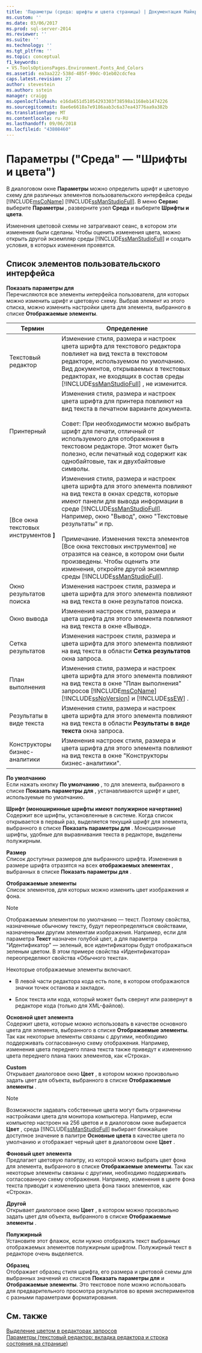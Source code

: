 ```yaml
---
title: 'Параметры (среда: шрифты и цвета страницы) | Документация Майкрософт'
ms.custom: ''
ms.date: 03/06/2017
ms.prod: sql-server-2014
ms.reviewer: ''
ms.suite: ''
ms.technology: ''
ms.tgt_pltfrm: ''
ms.topic: conceptual
f1_keywords:
- VS.ToolsOptionsPages.Environment.Fonts_And_Colors
ms.assetid: ea3aa222-538d-485f-99dc-01eb02cdcfea
caps.latest.revision: 27
author: stevestein
ms.author: sstein
manager: craigg
ms.openlocfilehash: e16da651d51054293303f38598a1168eb1474226
ms.sourcegitcommit: 8ae6e6618a7e9186aab3c6a37ea43776aa9a382b
ms.translationtype: MT
ms.contentlocale: ru-RU
ms.lasthandoff: 09/06/2018
ms.locfileid: "43808460"
---
```

# <a name="options-environment-fonts-and-colors-page"></a>Параметры ("Среда" — "Шрифты и цвета")
  В диалоговом окне **Параметры** можно определить шрифт и цветовую схему для различных элементов пользовательского интерфейса среды [!INCLUDE[msCoName](../../includes/msconame-md.md)] [!INCLUDE[ssManStudioFull](../../includes/ssmanstudiofull-md.md)]. В меню **Сервис** выберите **Параметры** , разверните узел **Среда** и выберите **Шрифты и цвета**.  
  
 Изменения цветовой схемы не затрагивают сеанс, в котором эти изменения были сделаны. Чтобы оценить изменения цвета, можно открыть другой экземпляр среды [!INCLUDE[ssManStudioFull](../../includes/ssmanstudiofull-md.md)] и создать условия, в которых изменения проявятся.  
  
## <a name="uielement-list"></a>Список элементов пользовательского интерфейса  
 **Показать параметры для**  
 Перечисляются все элементы интерфейса пользователя, для которых можно изменить шрифт и цветовую схему. Выбрав элемент из этого списка, можно изменить настройки цвета для элемента, выбранного в списке **Отображаемые элементы**.  
  
|Термин|Определение|  
|----------|----------------|  
|Текстовый редактор|Изменение стиля, размера и настроек цвета шрифта для текстового редактора повлияет на вид текста в текстовом редакторе, используемом по умолчанию. Вид документов, открываемых в текстовых редакторах, не входящих в состав среды [!INCLUDE[ssManStudioFull](../../includes/ssmanstudiofull-md.md)] , не изменится.|  
|Принтерный|Изменения стиля, размера и настроек цвета шрифта для принтера повлияют на вид текста в печатном варианте документа.<br /><br /> Совет: При необходимости можно выбрать шрифт для печати, отличный от используемого для отображения в текстовом редакторе. Этот может быть полезно, если печатный код содержит как однобайтовые, так и двухбайтовые символы.|  
|[Все окна текстовых инструментов **]**|Изменения стиля, размера и настроек цвета шрифта для этого элемента повлияют на вид текста в окнах средств, которые имеют панели для вывода информации в среде [!INCLUDE[ssManStudioFull](../../includes/ssmanstudiofull-md.md)]. Например, окно "Вывод", окно "Текстовые результаты" и пр.<br /><br /> Примечание. Изменения текста элементов [Все окна текстовых инструментов] не отразятся на сеансе, в котором они были произведены. Чтобы оценить эти изменения, откройте другой экземпляр среды [!INCLUDE[ssManStudioFull](../../includes/ssmanstudiofull-md.md)].|  
|Окно результатов поиска|Изменения настроек стиля, размера и цвета шрифта для этого элемента повлияют на вид текста в окне результатов поиска.|  
|Окно вывода|Изменения настроек стиля, размера и цвета шрифта для этого элемента повлияют на вид текста в окне «Вывод».|  
|Сетка результатов|Изменения настроек стиля, размера и цвета шрифта для этого элемента повлияют на вид текста в области **Сетка результатов** окна запроса.|  
|План выполнения|Изменения стиля, размера и настроек цвета шрифта для этого элемента повлияют на вид текста в окне "План выполнения" запросов [!INCLUDE[msCoName](../../includes/msconame-md.md)] [!INCLUDE[ssNoVersion](../../includes/ssnoversion-md.md)] и [!INCLUDE[ssEW](../../includes/ssew-md.md)] .|  
|Результаты в виде текста|Изменения стиля, размера и настроек цвета шрифта для этого элемента повлияют на вид текста в области **Результаты в виде текста** окна запроса.|  
|Конструкторы бизнес-аналитики|Изменения настроек стиля, размера и цвета шрифта для этого элемента повлияют на вид текста в окне "Конструкторы бизнес-аналитики".|  
  
 **По умолчанию**  
 Если нажать кнопку **По умолчанию** , то для элемента, выбранного в списке **Показать параметры для** , устанавливаются шрифт и цвет, используемые по умолчанию.  
  
 **Шрифт (моноширинные шрифты имеют полужирное начертание)**  
 Содержит все шрифты, установленные в системе. Когда список открывается в первый раз, выделяется текущий шрифт для элемента, выбранного в списке **Показать параметры для** . Моноширинные шрифты, удобные для выравнивания текста в редакторе, выделены полужирным.  
  
 **Размер**  
 Список доступных размеров для выбранного шрифта. Изменения в размере шрифта отразятся на всех **отображаемых элементах** , выбранных в списке **Показать параметры для** .  
  
 **Отображаемые элементы**  
 Список элементов, для которых можно изменить цвет изображения и фона.  
  
> [!NOTE]  
>  Отображаемым элементом по умолчанию — текст. Поэтому свойства, назначенные обычному тексту, будут переопределяться свойствами, назначенными другим элементам изображения. Например, если для параметра **Текст** назначен голубой цвет, а для параметра "Идентификатор" — зеленый, все идентификаторы будут отображаться зеленым цветом. В этом примере свойства «Идентификатора» переопределяют свойства «Обычного текста».  
  
 Некоторые отображаемые элементы включают.  
  
-   В левой части редактора кода есть поле, в котором отображаются значки точек останова и закладок.  
  
-   Блок текста или кода, который может быть свернут или развернут в редакторе кода (только для XML-файлов).  
  
 **Основной цвет элемента**  
 Содержит цвета, которые можно использовать в качестве основного цвета для элемента, выбранного в списке **Отображаемые элементы**. Так как некоторые элементы связаны с другими, необходимо поддерживать согласованную схему отображения. Например, изменения цвета переднего плана текста также приведут к изменению цвета переднего плана таких элементов, как «Строка».  
  
 **Custom**  
 Открывает диалоговое окно **Цвет** , в котором можно произвольно задать цвет для объекта, выбранного в списке **Отображаемые элементы** .  
  
> [!NOTE]  
>  Возможности задавать собственные цвета могут быть ограничены настройками цвета для монитора компьютера. Например, если компьютер настроен на 256 цветов и в диалоговом окне выбирается **Цвет** , среда [!INCLUDE[ssManStudioFull](../../includes/ssmanstudiofull-md.md)] выбирает ближайшее доступное значение в палитре **Основные цвета** в качестве цвета по умолчанию и отображает черный цвет в диалоговом окне **Цвет** .  
  
 **Фоновый цвет элемента**  
 Предлагает цветовую палитру, из которой можно выбрать цвет фона для элемента, выбранного в списке **Отображаемые элементы**. Так как некоторые элементы связаны с другими, необходимо поддерживать согласованную схему отображения. Например, изменения в цвете фона текста приводит к изменению цвета фона таких элементов, как «Строка».  
  
 **Другой**  
 Открывает диалоговое окно **Цвет** , в котором можно произвольно задать цвет для объекта, выбранного в списке **Отображаемые элементы** .  
  
 **Полужирный**  
 Установите этот флажок, если нужно отображать текст выбранных отображаемых элементов полужирным шрифтом. Полужирный текст в редакторе очень выделяется.  
  
 **Образец**  
 Отображает образец стиля шрифта, его размера и цветовой схемы для выбранных значений из списков **Показать параметры для** и **Отображаемые элементы**. Это текстовое поле можно использовать для предварительного просмотра результатов во время экспериментов с разными параметрами форматирования.  
  
## <a name="see-also"></a>См. также  
 [Выделение цветом в редакторах запросов](../../relational-databases/scripting/color-coding-in-query-editors.md)   
 [Параметры &#40;текстовый редактор: вкладка редактора и строка состояния на странице&#41;](../../database-engine/options-text-editor-editor-tab-and-status-bar-page.md)  
  
  
